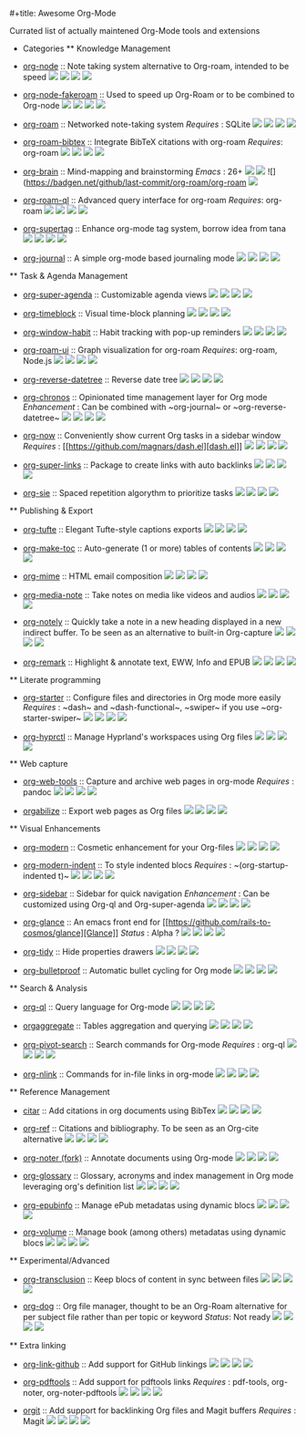 #+title: Awesome Org-Mode

Currated list of actually maintened Org-Mode tools and extensions

* Categories
** Knowledge Management
- [org-node](https://github.com/meedstrom/org-node) :: Note taking system alternative to Org-roam, intended to be speed
  ![](https://badgen.net/github/stars/meedstrom/org-node)  ![](https://badgen.net/github/release/meedstrom/org-node)  ![](https://badgen.net/github/last-commit/meedstrom/org-node)  ![](https://badgen.net/github/last-commit/meedstrom/org-node/help-wanted/open)

- [org-node-fakeroam](https://github.com/meedstrom/org-node-fakeroam) :: Used to speed up Org-Roam or to be combined to Org-node
  ![](https://badgen.net/github/stars/meedstrom/org-node-fakeroam)  ![](https://badgen.net/github/release/meedstrom/org-node-fakeroam)  ![](https://badgen.net/github/last-commit/meedstrom/org-node-fakeroam)  ![](https://badgen.net/github/last-commit/meedstrom/org-node-fakeroam/help-wanted/open)

- [org-roam](https://github.com/org-roam/org-roam) :: Networked note-taking system
  *Requires* : SQLite
  ![](https://badgen.net/github/stars/org-roam/org-roam)  ![](https://badgen.net/github/release/org-roam/org-roam)  ![](https://badgen.net/github/last-commit/org-roam/org-roam)  ![](https://badgen.net/github/last-commit/org-roam/org-roam/help-wanted/open)

- [org-roam-bibtex](https://github.com/org-roam/org-roam-bibtex) :: Integrate BibTeX citations with org-roam
  *Requires*: org-roam
  ![](https://badgen.net/github/stars/org-roam/org-roam-bibtex)  ![](https://badgen.net/github/release/org-roam/org-roam-bibtex)  ![](https://badgen.net/github/last-commit/org-roam/org-roam-bibtex)  ![](https://badgen.net/github/last-commit/org-roam/org-roam-bibtex/help-wanted/open)

- [org-brain](https://github.com/Kungsgeten/org-brain) :: Mind-mapping and brainstorming
  *Emacs* : 26+
  ![](https://badgen.net/github/stars/org-roam/org-roam)  ![](https://badgen.net/github/release/org-roam/org-roam)  ![](https://badgen.net/github/last-commit/org-roam/org-roam  ![](https://badgen.net/github/last-commit/org-roam/org-roam/help-wanted/open)

- [org-roam-ql](https://github.com/ahmed-shariff/org-roam-ql) :: Advanced query interface for org-roam
  *Requires*: org-roam
  ![](https://badgen.net/github/stars/org-roam/org-roam)  ![](https://badgen.net/github/release/org-roam/org-roam)  ![](https://badgen.net/github/last-commit/org-roam/org-roam)  ![](https://badgen.net/github/last-commit/org-roam/org-roam/help-wanted/open)

- [org-supertag](https://github.com/yibie/org-supertag) :: Enhance org-mode tag system, borrow idea from tana
  ![](https://badgen.net/github/stars/org-roam/org-roam)  ![](https://badgen.net/github/release/org-roam/org-roam)  ![](https://badgen.net/github/last-commit/org-roam/org-roam)  ![](https://badgen.net/github/last-commit/org-roam/org-roam/help-wanted/open)

- [org-journal](https://github.com/bastibe/org-journal) :: A simple org-mode based journaling mode
  ![](https://badgen.net/github/stars/org-roam/org-roam)  ![](https://badgen.net/github/release/org-roam/org-roam)  ![](https://badgen.net/github/last-commit/org-roam/org-roam)  ![](https://badgen.net/github/last-commit/org-roam/org-roam/help-wanted/open)

** Task & Agenda Management
- [org-super-agenda](https://github.com/alphapapa/org-super-agenda) :: Customizable agenda views
  ![](https://badgen.net/github/stars/org-roam/org-roam)  ![](https://badgen.net/github/release/org-roam/org-roam)  ![](https://badgen.net/github/last-commit/org-roam/org-roam)  ![](https://badgen.net/github/last-commit/org-roam/org-roam/help-wanted/open)

- [org-timeblock](https://github.com/ichernyshovvv/org-timeblock) :: Visual time-block planning
  ![](https://badgen.net/github/stars/org-roam/org-roam)  ![](https://badgen.net/github/release/org-roam/org-roam)  ![](https://badgen.net/github/last-commit/org-roam/org-roam)  ![](https://badgen.net/github/last-commit/org-roam/org-roam/help-wanted/open)

- [org-window-habit](https://github.com/colonelpanic8/org-window-habit) :: Habit tracking with pop-up reminders
  ![](https://badgen.net/github/stars/org-roam/org-roam)  ![](https://badgen.net/github/release/org-roam/org-roam)  ![](https://badgen.net/github/last-commit/org-roam/org-roam)  ![](https://badgen.net/github/last-commit/org-roam/org-roam/help-wanted/open)

- [org-roam-ui](https://github.com/org-roam/org-roam-ui) :: Graph visualization for org-roam
  *Requires*: org-roam, Node.js
  ![](https://badgen.net/github/stars/org-roam/org-roam)  ![](https://badgen.net/github/release/org-roam/org-roam)  ![](https://badgen.net/github/last-commit/org-roam/org-roam)  ![](https://badgen.net/github/last-commit/org-roam/org-roam/help-wanted/open)

- [org-reverse-datetree](https://github.com/akirak/org-reverse-datetree) :: Reverse date tree
  ![](https://badgen.net/github/stars/org-roam/org-roam)  ![](https://badgen.net/github/release/org-roam/org-roam)  ![](https://badgen.net/github/last-commit/org-roam/org-roam)  ![](https://badgen.net/github/last-commit/org-roam/org-roam/help-wanted/open)

- [org-chronos](https://github.com/akirak/org-chronos) :: Opinionated time management layer for Org mode
  *Enhancement* : Can be combined with ~org-journal~ or ~org-reverse-datetree~
  ![](https://badgen.net/github/stars/org-roam/org-roam)  ![](https://badgen.net/github/release/org-roam/org-roam)  ![](https://badgen.net/github/last-commit/org-roam/org-roam)  ![](https://badgen.net/github/last-commit/org-roam/org-roam/help-wanted/open)

- [org-now](https://github.com/alphapapa/org-now) :: Conveniently show current Org tasks in a sidebar window
  *Requires* : [[https://github.com/magnars/dash.el][dash.el]]
  ![](https://badgen.net/github/stars/org-roam/org-roam)  ![](https://badgen.net/github/release/org-roam/org-roam)  ![](https://badgen.net/github/last-commit/org-roam/org-roam)  ![](https://badgen.net/github/last-commit/org-roam/org-roam/help-wanted/open)

- [org-super-links](https://github.com/meedstrom/org-super-links) :: Package to create links with auto backlinks
  ![](https://badgen.net/github/stars/org-roam/org-roam)  ![](https://badgen.net/github/release/org-roam/org-roam)  ![](https://badgen.net/github/last-commit/org-roam/org-roam)  ![](https://badgen.net/github/last-commit/org-roam/org-roam/help-wanted/open)

- [org-sie](https://github.com/dmitrym0/org-sie) :: Spaced repetition algorythm to prioritize tasks
  ![](https://badgen.net/github/stars/org-roam/org-roam)  ![](https://badgen.net/github/release/org-roam/org-roam)  ![](https://badgen.net/github/last-commit/org-roam/org-roam)  ![](https://badgen.net/github/last-commit/org-roam/org-roam/help-wanted/open)

  
** Publishing & Export
- [org-tufte](https://github.com/Zilong-Li/org-tufte) :: Elegant Tufte-style captions exports
  ![](https://badgen.net/github/stars/org-roam/org-roam)  ![](https://badgen.net/github/release/org-roam/org-roam)  ![](https://badgen.net/github/last-commit/org-roam/org-roam)  ![](https://badgen.net/github/last-commit/org-roam/org-roam/help-wanted/open)

- [org-make-toc](https://github.com/alphapapa/org-make-toc) :: Auto-generate (1 or more) tables of contents
  ![](https://badgen.net/github/stars/org-roam/org-roam)  ![](https://badgen.net/github/release/org-roam/org-roam)  ![](https://badgen.net/github/last-commit/org-roam/org-roam)  ![](https://badgen.net/github/last-commit/org-roam/org-roam/help-wanted/open)

- [org-mime](https://github.com/org-mime/org-mime) :: HTML email composition
  ![](https://badgen.net/github/stars/org-roam/org-roam)  ![](https://badgen.net/github/release/org-roam/org-roam)  ![](https://badgen.net/github/last-commit/org-roam/org-roam)  ![](https://badgen.net/github/last-commit/org-roam/org-roam/help-wanted/open)

- [org-media-note](https://github.com/yuchen-lea/org-media-note) :: Take notes on media like videos and audios
  ![](https://badgen.net/github/stars/org-roam/org-roam)  ![](https://badgen.net/github/release/org-roam/org-roam)  ![](https://badgen.net/github/last-commit/org-roam/org-roam)  ![](https://badgen.net/github/last-commit/org-roam/org-roam/help-wanted/open)

- [org-notely](https://github.com/alphapapa/org-notely) :: Quickly take a note in a new heading displayed in a new indirect buffer. To be seen as an alternative to built-in Org-capture
  ![](https://badgen.net/github/stars/org-roam/org-roam)  ![](https://badgen.net/github/release/org-roam/org-roam)  ![](https://badgen.net/github/last-commit/org-roam/org-roam)  ![](https://badgen.net/github/last-commit/org-roam/org-roam/help-wanted/open)

- [org-remark](https://github.com/nobiot/org-remark) :: Highlight & annotate text, EWW, Info and EPUB
  ![](https://badgen.net/github/stars/org-roam/org-roam)  ![](https://badgen.net/github/release/org-roam/org-roam)  ![](https://badgen.net/github/last-commit/org-roam/org-roam)  ![](https://badgen.net/github/last-commit/org-roam/org-roam/help-wanted/open)

** Literate programming
- [org-starter](https://github.com/akirak/org-starter) :: Configure files and directories in Org mode more easily
  *Requires* : ~dash~ and ~dash-functional~, ~swiper~ if you use ~org-starter-swiper~
  ![](https://badgen.net/github/stars/org-roam/org-roam)  ![](https://badgen.net/github/release/org-roam/org-roam)  ![](https://badgen.net/github/last-commit/org-roam/org-roam)  ![](https://badgen.net/github/last-commit/org-roam/org-roam/help-wanted/open)

- [org-hyprctl](https://github.com/akirak/org-hyprctl) :: Manage Hyprland's workspaces using Org files
  ![](https://badgen.net/github/stars/org-roam/org-roam)  ![](https://badgen.net/github/release/org-roam/org-roam)  ![](https://badgen.net/github/last-commit/org-roam/org-roam)  ![](https://badgen.net/github/last-commit/org-roam/org-roam/help-wanted/open)

** Web capture
- [org-web-tools](https://github.com/alphapapa/org-web-tools) :: Capture and archive web pages in org-mode
  *Requires* : pandoc
  ![](https://badgen.net/github/stars/org-roam/org-roam)  ![](https://badgen.net/github/release/org-roam/org-roam)  ![](https://badgen.net/github/last-commit/org-roam/org-roam)  ![](https://badgen.net/github/last-commit/org-roam/org-roam/help-wanted/open)

- [orgabilize](https://github.com/akirak/orgabilize.el) :: Export web pages as Org files
  ![](https://badgen.net/github/stars/org-roam/org-roam)  ![](https://badgen.net/github/release/org-roam/org-roam)  ![](https://badgen.net/github/last-commit/org-roam/org-roam)  ![](https://badgen.net/github/last-commit/org-roam/org-roam/help-wanted/open)

** Visual Enhancements
- [org-modern](https://github.com/minad/org-modern) :: Cosmetic enhancement for your Org-files
  ![](https://badgen.net/github/stars/org-roam/org-roam)  ![](https://badgen.net/github/release/org-roam/org-roam)  ![](https://badgen.net/github/last-commit/org-roam/org-roam)  ![](https://badgen.net/github/last-commit/org-roam/org-roam/help-wanted/open)

- [org-modern-indent](https://github.com/jdtsmith/org-modern-indent) :: To style indented blocs
  *Requires* : ~(org-startup-indented t)~
  ![](https://badgen.net/github/stars/org-roam/org-roam)  ![](https://badgen.net/github/release/org-roam/org-roam)  ![](https://badgen.net/github/last-commit/org-roam/org-roam)  ![](https://badgen.net/github/last-commit/org-roam/org-roam/help-wanted/open)

- [org-sidebar](https://github.com/alphapapa/org-sidebar) :: Sidebar for quick navigation
  *Enhancement* : Can be customized using Org-ql and Org-super-agenda
  ![](https://badgen.net/github/stars/org-roam/org-roam)  ![](https://badgen.net/github/release/org-roam/org-roam)  ![](https://badgen.net/github/last-commit/org-roam/org-roam)  ![](https://badgen.net/github/last-commit/org-roam/org-roam/help-wanted/open)

- [org-glance](https://github.com/rails-to-cosmos/org-glance) :: An emacs front end for [[https://github.com/rails-to-cosmos/glance][Glance]]
  *Status* : Alpha ?
  ![](https://badgen.net/github/stars/org-roam/org-roam)  ![](https://badgen.net/github/release/org-roam/org-roam)  ![](https://badgen.net/github/last-commit/org-roam/org-roam)  ![](https://badgen.net/github/last-commit/org-roam/org-roam/help-wanted/open)

- [org-tidy](https://github.com/jxq0/org-tidy) :: Hide properties drawers
  ![](https://badgen.net/github/stars/org-roam/org-roam)  ![](https://badgen.net/github/release/org-roam/org-roam)  ![](https://badgen.net/github/last-commit/org-roam/org-roam)  ![](https://badgen.net/github/last-commit/org-roam/org-roam/help-wanted/open)

- [org-bulletproof](https://github.com/pondersson/org-bulletproof) :: Automatic bullet cycling for Org mode
  ![](https://badgen.net/github/stars/org-roam/org-roam)  ![](https://badgen.net/github/release/org-roam/org-roam)  ![](https://badgen.net/github/last-commit/org-roam/org-roam)  ![](https://badgen.net/github/last-commit/org-roam/org-roam/help-wanted/open)

** Search & Analysis
- [org-ql](https://github.com/alphapapa/org-ql) :: Query language for Org-mode
  ![](https://badgen.net/github/stars/org-roam/org-roam)  ![](https://badgen.net/github/release/org-roam/org-roam)  ![](https://badgen.net/github/last-commit/org-roam/org-roam)  ![](https://badgen.net/github/last-commit/org-roam/org-roam/help-wanted/open)

- [orgaggregate](https://github.com/tbanel/orgaggregate) :: Tables aggregation and querying
  ![](https://badgen.net/github/stars/org-roam/org-roam)  ![](https://badgen.net/github/release/org-roam/org-roam)  ![](https://badgen.net/github/last-commit/org-roam/org-roam)  ![](https://badgen.net/github/last-commit/org-roam/org-roam/help-wanted/open)

- [org-pivot-search](https://github.com/akirak/org-pivot-search) :: Search commands for Org-mode
  *Requires* : org-ql
  ![](https://badgen.net/github/stars/org-roam/org-roam)  ![](https://badgen.net/github/release/org-roam/org-roam)  ![](https://badgen.net/github/last-commit/org-roam/org-roam)  ![](https://badgen.net/github/last-commit/org-roam/org-roam/help-wanted/open)

- [org-nlink](https://github.com/akirak/org-nlink.el) :: Commands for in-file links in org-mode
  ![](https://badgen.net/github/stars/org-roam/org-roam)  ![](https://badgen.net/github/release/org-roam/org-roam)  ![](https://badgen.net/github/last-commit/org-roam/org-roam)  ![](https://badgen.net/github/last-commit/org-roam/org-roam/help-wanted/open)

** Reference Management
- [citar](https://github.com/bdarcus/citar) :: Add citations in org documents using BibTex
  ![](https://badgen.net/github/stars/org-roam/org-roam)  ![](https://badgen.net/github/release/org-roam/org-roam)  ![](https://badgen.net/github/last-commit/org-roam/org-roam)  ![](https://badgen.net/github/last-commit/org-roam/org-roam/help-wanted/open)

- [org-ref](https://github.com/jkitchin/org-ref) :: Citations and bibliography. To be seen as an Org-cite alternative
  ![](https://badgen.net/github/stars/org-roam/org-roam)  ![](https://badgen.net/github/release/org-roam/org-roam)  ![](https://badgen.net/github/last-commit/org-roam/org-roam)  ![](https://badgen.net/github/last-commit/org-roam/org-roam/help-wanted/open)

- [org-noter (fork)](https://github.com/ahmed-shariff/org-noter) :: Annotate documents using Org-mode
  ![](https://badgen.net/github/stars/org-roam/org-roam)  ![](https://badgen.net/github/release/org-roam/org-roam)  ![](https://badgen.net/github/last-commit/org-roam/org-roam)  ![](https://badgen.net/github/last-commit/org-roam/org-roam/help-wanted/open)

- [org-glossary](https://github.com/tecosaur/org-glossary) :: Glossary, acronyms and index management in Org mode leveraging org's definition list
  ![](https://badgen.net/github/stars/org-roam/org-roam)  ![](https://badgen.net/github/release/org-roam/org-roam)  ![](https://badgen.net/github/last-commit/org-roam/org-roam)  ![](https://badgen.net/github/last-commit/org-roam/org-roam/help-wanted/open)

- [org-epubinfo](https://github.com/akirak/org-epubinfo) :: Manage ePub metadatas using dynamic blocs
  ![](https://badgen.net/github/stars/org-roam/org-roam)  ![](https://badgen.net/github/release/org-roam/org-roam)  ![](https://badgen.net/github/last-commit/org-roam/org-roam)  ![](https://badgen.net/github/last-commit/org-roam/org-roam/help-wanted/open)

- [org-volume](https://github.com/akirak/org-volume) :: Manage book (among others) metadatas using dynamic blocs
  ![](https://badgen.net/github/stars/org-roam/org-roam)  ![](https://badgen.net/github/release/org-roam/org-roam)  ![](https://badgen.net/github/last-commit/org-roam/org-roam)  ![](https://badgen.net/github/last-commit/org-roam/org-roam/help-wanted/open)

** Experimental/Advanced
- [org-transclusion](https://github.com/nobiot/org-transclusion) :: Keep blocs of content in sync between files
  ![](https://badgen.net/github/stars/org-roam/org-roam)  ![](https://badgen.net/github/release/org-roam/org-roam)  ![](https://badgen.net/github/last-commit/org-roam/org-roam)  ![](https://badgen.net/github/last-commit/org-roam/org-roam/help-wanted/open)

- [org-dog](https://github.com/akirak/org-dog) :: Org file manager, thought to be an Org-Roam alternative for per subject file rather than per topic or keyword
  *Status*: Not ready
  ![](https://badgen.net/github/stars/org-roam/org-roam)  ![](https://badgen.net/github/release/org-roam/org-roam)  ![](https://badgen.net/github/last-commit/org-roam/org-roam)  ![](https://badgen.net/github/last-commit/org-roam/org-roam/help-wanted/open)

** Extra linking
- [org-link-github](https://github.com/stefanv/org-link-github) :: Add support for GitHub linkings
  ![](https://badgen.net/github/stars/org-roam/org-roam)  ![](https://badgen.net/github/release/org-roam/org-roam)  ![](https://badgen.net/github/last-commit/org-roam/org-roam)  ![](https://badgen.net/github/last-commit/org-roam/org-roam/help-wanted/open)

- [org-pdftools](https://github.com/fuxialexander/org-pdftools) :: Add support for pdftools links
  *Requires* : pdf-tools, org-noter, org-noter-pdftools
  ![](https://badgen.net/github/stars/org-roam/org-roam)  ![](https://badgen.net/github/release/org-roam/org-roam)  ![](https://badgen.net/github/last-commit/org-roam/org-roam)  ![](https://badgen.net/github/last-commit/org-roam/org-roam/help-wanted/open)

- [orgit](https://github.com/magit/orgit) :: Add support for backlinking Org files and Magit buffers
  *Requires* : Magit
 ![](https://badgen.net/github/stars/org-roam/org-roam)   ![](https://badgen.net/github/release/org-roam/org-roam)  ![](https://badgen.net/github/last-commit/org-roam/org-roam)  ![](https://badgen.net/github/last-commit/org-roam/org-roam/help-wanted/open)
